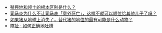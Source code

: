+ [殖民地和领土的根本区别是什么？](https://daily.zhihu.com/story/9781158)
+ [司马炎为什么不让司马衷「意外死亡」，这样不就可以顺位给其他儿子了吗？](https://daily.zhihu.com/story/9781142)
+ [如果猪从地球上消失了，替代猪的地位的最有可能是什么动物？](https://daily.zhihu.com/story/9781146)
+ [瞎扯 · 如何正确地吐槽](https://daily.zhihu.com/story/9781149)
